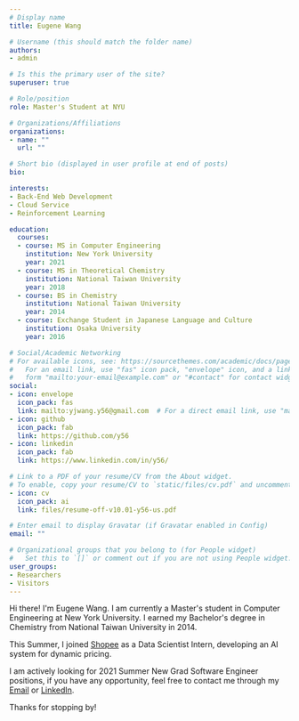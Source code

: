```yaml
---
# Display name
title: Eugene Wang

# Username (this should match the folder name)
authors:
- admin

# Is this the primary user of the site?
superuser: true

# Role/position
role: Master's Student at NYU

# Organizations/Affiliations
organizations:
- name: ""
  url: ""

# Short bio (displayed in user profile at end of posts)
bio: 

interests:
- Back-End Web Development
- Cloud Service
- Reinforcement Learning

education:
  courses:
  - course: MS in Computer Engineering
    institution: New York University
    year: 2021
  - course: MS in Theoretical Chemistry
    institution: National Taiwan University
    year: 2018
  - course: BS in Chemistry
    institution: National Taiwan University
    year: 2014
  - course: Exchange Student in Japanese Language and Culture
    institution: Osaka University
    year: 2016

# Social/Academic Networking
# For available icons, see: https://sourcethemes.com/academic/docs/page-builder/#icons
#   For an email link, use "fas" icon pack, "envelope" icon, and a link in the
#   form "mailto:your-email@example.com" or "#contact" for contact widget.
social:
- icon: envelope
  icon_pack: fas
  link: mailto:yjwang.y56@gmail.com  # For a direct email link, use "mailto:test@example.org".
- icon: github
  icon_pack: fab
  link: https://github.com/y56
- icon: linkedin
  icon_pack: fab
  link: https://www.linkedin.com/in/y56/

# Link to a PDF of your resume/CV from the About widget.
# To enable, copy your resume/CV to `static/files/cv.pdf` and uncomment the lines below.
- icon: cv
  icon_pack: ai
  link: files/resume-off-v10.01-y56-us.pdf

# Enter email to display Gravatar (if Gravatar enabled in Config)
email: ""

# Organizational groups that you belong to (for People widget)
#   Set this to `[]` or comment out if you are not using People widget.
user_groups:
- Researchers
- Visitors
---
```


Hi there! I'm Eugene Wang. I am currently a Master's student in Computer Engineering at New York University. I earned my Bachelor's degree in Chemistry from National Taiwan University in 2014.

This Summer, I joined [Shopee](https://shopee.tw/) as a Data Scientist Intern, developing an AI system for dynamic pricing. 

I am actively looking for 2021 Summer New Grad Software Engineer positions, if you have any opportunity, feel free to contact me through my [Email](mailto:yjwang.y56@gmail.com) or [LinkedIn](https://www.linkedin.com/in/y56/). 

Thanks for stopping by!
